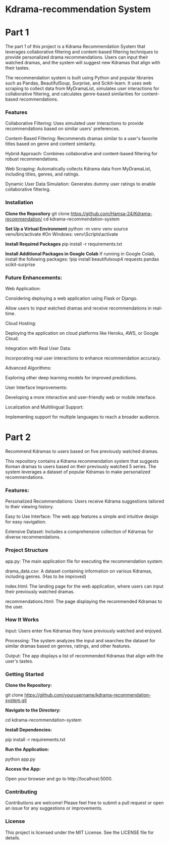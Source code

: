# Kdrama-recommendation System

# Part 1

The part 1 of this project is a Kdrama Recommendation System that leverages collaborative filtering and content-based filtering techniques to provide personalized drama recommendations. Users can input their watched dramas, and the system will suggest new Kdramas that align with their tastes.

The recommendation system is built using Python and popular libraries such as Pandas, BeautifulSoup, Surprise, and Scikit-learn. It uses web scraping to collect data from MyDramaList, simulates user interactions for collaborative filtering, and calculates genre-based similarities for content-based recommendations.

### Features
Collaborative Filtering: Uses simulated user interactions to provide recommendations based on similar users' preferences.

Content-Based Filtering: Recommends dramas similar to a user's favorite titles based on genre and content similarity.

Hybrid Approach: Combines collaborative and content-based filtering for robust recommendations.

Web Scraping: Automatically collects Kdrama data from MyDramaList, including titles, genres, and ratings.

Dynamic User Data Simulation: Generates dummy user ratings to enable collaborative filtering.

### Installation
**Clone the Repository**
git clone https://github.com/Hamsa-24/Kdrama-recommendation/
cd kdrama-recommendation-system

**Set Up a Virtual Environment** 
python -m venv venv
source venv/bin/activate  #On Windows: venv\Scripts\activate

**Install Required Packages**
pip install -r requirements.txt

**Install Additional Packages in Google Colab**
If running in Google Colab, install the following packages:
!pip install beautifulsoup4 requests pandas scikit-surprise

### Future Enhancements:
Web Application:

Considering deploying a web application using Flask or Django.

Allow users to input watched dramas and receive recommendations in real-time.

Cloud Hosting:

Deploying the application on cloud platforms like Heroku, AWS, or Google Cloud.

Integration with Real User Data:

Incorporating real user interactions to enhance recommendation accuracy.

Advanced Algorithms:

Exploring other deep learning models for improved predictions.

User Interface Improvements:

Developing a more interactive and user-friendly web or mobile interface.

Localization and Multilingual Support:

Implementing support for multiple languages to reach a broader audience.

# Part 2
Recommend Kdramas to users based on five previously watched dramas.

This repository contains a Kdrama recommendation system that suggests Korean dramas to users based on their previously watched 5 series. The system leverages a dataset of popular Kdramas to make personalized recommendations.

### Features:
Personalized Recommendations: Users receive Kdrama suggestions tailored to their viewing history.

Easy to Use Interface: The web app features a simple and intuitive design for easy navigation.

Extensive Dataset: Includes a comprehensive collection of Kdramas for diverse recommendations.

### Project Structure
app.py: The main application file for executing the recommendation system.

drama_data.csv: A dataset containing information on various Kdramas, including genres. (Has to be improved)

index.html: The landing page for the web application, where users can input their previously watched dramas.

recommendations.html: The page displaying the recommended Kdramas to the user.

### How It Works
Input: Users enter five Kdramas they have previously watched and enjoyed.

Processing: The system analyzes the input and searches the dataset for similar dramas based on genres, ratings, and other features.

Output: The app displays a list of recommended Kdramas that align with the user's tastes.

### Getting Started
**Clone the Repository:**

git clone https://github.com/yourusername/kdrama-recommendation-system.git

**Navigate to the Directory:**

cd kdrama-recommendation-system

**Install Dependencies:**

pip install -r requirements.txt

**Run the Application:**

python app.py

**Access the App:**

Open your browser and go to http://localhost:5000.

### Contributing
Contributions are welcome! Please feel free to submit a pull request or open an issue for any suggestions or improvements.

### License
This project is licensed under the MIT License. See the LICENSE file for details.
